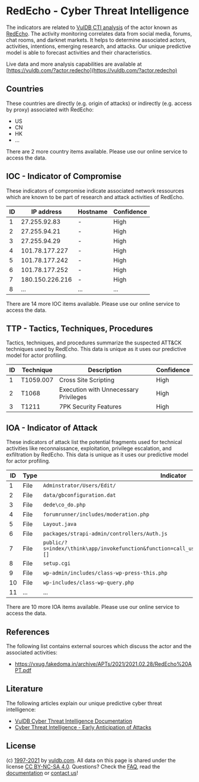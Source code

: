 # RedEcho - Cyber Threat Intelligence

The indicators are related to [VulDB CTI analysis](https://vuldb.com/?doc.cti) of the actor known as [RedEcho](https://vuldb.com/?actor.redecho). The activity monitoring correlates data from social media, forums, chat rooms, and darknet markets. It helps to determine associated actors, activities, intentions, emerging research, and attacks. Our unique predictive model is able to forecast activities and their characteristics.

Live data and more analysis capabilities are available at [https://vuldb.com/?actor.redecho](https://vuldb.com/?actor.redecho)

## Countries

These countries are directly (e.g. origin of attacks) or indirectly (e.g. access by proxy) associated with RedEcho:

* US
* CN
* HK
* ...

There are 2 more country items available. Please use our online service to access the data.

## IOC - Indicator of Compromise

These indicators of compromise indicate associated network ressources which are known to be part of research and attack activities of RedEcho.

ID | IP address | Hostname | Confidence
-- | ---------- | -------- | ----------
1 | 27.255.92.83 | - | High
2 | 27.255.94.21 | - | High
3 | 27.255.94.29 | - | High
4 | 101.78.177.227 | - | High
5 | 101.78.177.242 | - | High
6 | 101.78.177.252 | - | High
7 | 180.150.226.216 | - | High
8 | ... | ... | ...

There are 14 more IOC items available. Please use our online service to access the data.

## TTP - Tactics, Techniques, Procedures

Tactics, techniques, and procedures summarize the suspected ATT&CK techniques used by RedEcho. This data is unique as it uses our predictive model for actor profiling.

ID | Technique | Description | Confidence
-- | --------- | ----------- | ----------
1 | T1059.007 | Cross Site Scripting | High
2 | T1068 | Execution with Unnecessary Privileges | High
3 | T1211 | 7PK Security Features | High

## IOA - Indicator of Attack

These indicators of attack list the potential fragments used for technical activities like reconnaissance, exploitation, privilege escalation, and exfiltration by RedEcho. This data is unique as it uses our predictive model for actor profiling.

ID | Type | Indicator | Confidence
-- | ---- | --------- | ----------
1 | File | `Adminstrator/Users/Edit/` | High
2 | File | `data/gbconfiguration.dat` | High
3 | File | `dede\co_do.php` | High
4 | File | `forumrunner/includes/moderation.php` | High
5 | File | `Layout.java` | Medium
6 | File | `packages/strapi-admin/controllers/Auth.js` | High
7 | File | `public/?s=index/\think\app/invokefunction&function=call_user_func_array&vars[0]=system&vars[1][]` | High
8 | File | `setup.cgi` | Medium
9 | File | `wp-admin/includes/class-wp-press-this.php` | High
10 | File | `wp-includes/class-wp-query.php` | High
11 | ... | ... | ...

There are 10 more IOA items available. Please use our online service to access the data.

## References

The following list contains external sources which discuss the actor and the associated activities:

* https://vxug.fakedoma.in/archive/APTs/2021/2021.02.28/RedEcho%20APT.pdf

## Literature

The following articles explain our unique predictive cyber threat intelligence:

* [VulDB Cyber Threat Intelligence Documentation](https://vuldb.com/?doc.cti)
* [Cyber Threat Intelligence - Early Anticipation of Attacks](https://www.scip.ch/en/?labs.20201022)

## License

(c) [1997-2021](https://vuldb.com/?doc.changelog) by [vuldb.com](https://vuldb.com/?doc.about). All data on this page is shared under the license [CC BY-NC-SA 4.0](https://creativecommons.org/licenses/by-nc-sa/4.0/). Questions? Check the [FAQ](https://vuldb.com/?doc.faq), read the [documentation](https://vuldb.com/?doc) or [contact us](https://vuldb.com/?contact)!
